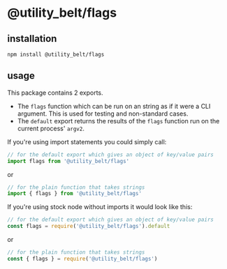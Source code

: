 # @utility_belt/flags
## installation
`npm install @utility_belt/flags`

## usage
This package contains 2 exports. 
- The `flags` function which can be run on an string as if it were a CLI argument. This is used for testing and non-standard cases. 
- The `default` export returns the results of the `flags` function run on the current process' `argv2`. 

If you're using import statements you could simply call:

```javascript
// for the default export which gives an object of key/value pairs
import flags from '@utility_belt/flags'
```
or 
```javaScript
// for the plain function that takes strings
import { flags } from '@utility_belt/flags'
```

If you're using stock node without imports it would look like this:

```javascript
// for the default export which gives an object of key/value pairs
const flags = require('@utility_belt/flags').default
```
or
```javascript
// for the plain function that takes strings
const { flags } = require('@utility_belt/flags')
```
